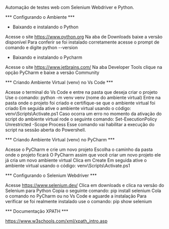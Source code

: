 Automação de testes web com Selenium Webdriver e Python.


*** Configurando o Ambiente ***

* Baixando e instalando o Python

Acesse o site https://www.python.org
Na aba de Downloads baixe a versão disponível
Para conferir se foi instalado corretamente acesse o prompt de comando e digite python --version


* Baixando e instalando o Pycharm

Acesse o site https://www.jetbrains.com/
Na aba Developer Tools clique na opção PyCharm e baixe a versão Community


*** Criando Ambiente Virtual (venv) no Vs Code ***

Acesse o terminal do Vs Code e entre na pasta que deseja criar o projeto
Use o comando: python -m venv venv (nome do ambiente virtual)
Entre na pasta onde o projeto foi criado e certifique-se que o ambiente virtual foi criado
Em seguida ative o ambiente virtual usando o código: venv\Scripts\Activate.ps1
Caso ocorra um erro no momento da ativação do script do ambiente virtual rode o seguinte comando: 
Set-ExecutionPolicy Unrestricted -Scope Process
Esse comando vai habilitar a execução do script na sessão aberta do Powershell.


*** Criando Ambiente Virtual (venv) no PyCharm ***

Acesse o PyCharm e crie um novo projeto
Escolha o caminho da pasta onde o projeto ficará 
O PyCharm assim que você criar um novo projeto ele já cria um novo ambiente virtual
Clica em Create
Em seguida ative o ambiente virtual usando o código: venv\Scripts\Activate.ps1


*** Configurando o Selenium Webdriver ***

Acesse https://www.selenium.dev/
Clica em downloads e clica na versão do Selenium para Python
Copia o seguinte comando: pip install selenium
Cola o comando no PyCharm ou no Vs Code e aguarde a instalação
Para verificar se foi realmente instalado use o comando: 
pip show selenium


*** Documentação XPATH ***

https://www.w3schools.com/xml/xpath_intro.asp






